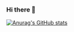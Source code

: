 ### Hi there 👋

[![Anurag's GitHub stats](https://github-readme-stats.vercel.app/apiLaihb1106205841=anuraghazra)](https://github.com/anuraghazra/github-readme-stats)

<!--
**Laihb1106205841/Laihb1106205841** is a ✨ _special_ ✨ repository because its `README.md` (this file) appears on your GitHub profile.

Here are some ideas to get you started:

- 🔭 I’m currently working on ...
- 🌱 I’m currently learning ...
- 👯 I’m looking to collaborate on ...
- 🤔 I’m looking for help with ...
- 💬 Ask me about ...
- 📫 How to reach me: ...
- 😄 Pronouns: ...
- ⚡ Fun fact: ...
-->
